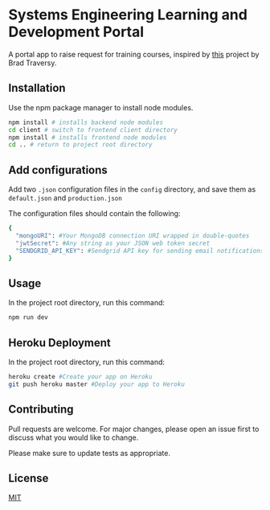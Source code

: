 # Systems Engineering Learning and Development Portal

A portal app to raise request for training courses, inspired by [this](https://github.com/bradtraversy/devconnector_2.0) project by Brad Traversy.

## Installation

Use the npm package manager to install node modules.

```bash
npm install # installs backend node modules
cd client # switch to frontend client directory
npm install # installs frontend node modules
cd .. # return to project root directory
```

## Add configurations

Add two `.json` configuration files in the `config` directory, and save them as `default.json` and `production.json`

The configuration files should contain the following:

```bash
{
  "mongoURI": #Your MongoDB connection URI wrapped in double-quotes
  "jwtSecret": #Any string as your JSON web token secret
  "SENDGRID_API_KEY": #Sendgrid API key for sending email notifications
}
```

## Usage

In the project root directory, run this command:

```bash
npm run dev
```

## Heroku Deployment

In the project root directory, run this command:

```bash
heroku create #Create your app on Heroku
git push heroku master #Deploy your app to Heroku

```

## Contributing

Pull requests are welcome. For major changes, please open an issue first to discuss what you would like to change.

Please make sure to update tests as appropriate.

## License

[MIT](https://choosealicense.com/licenses/mit/)

